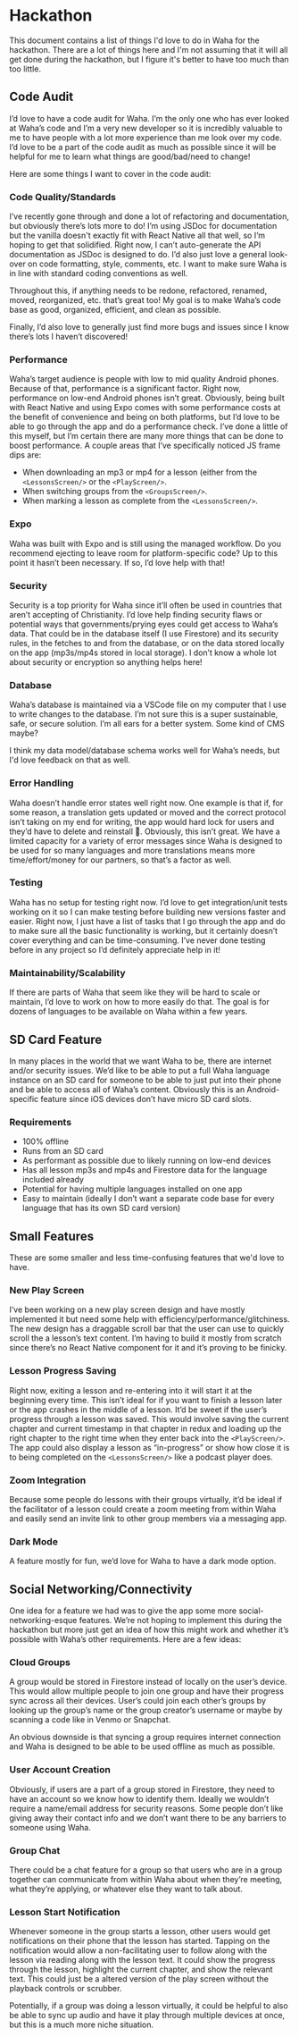 # Hackathon
This document contains a list of things I'd love to do in Waha for the hackathon. There are a lot of things here and I'm not assuming that it will all get done during the hackathon, but I figure it's better to have too much than too little.

## Code Audit
I’d love to have a code audit for Waha. I’m the only one who has ever looked at Waha’s code and I’m a very new developer so it is incredibly valuable to me to have people with a lot more experience than me look over my code. I’d love to be a part of the code audit as much as possible since it will be helpful for me to learn what things are good/bad/need to change!

Here are some things I want to cover in the code audit:

### Code Quality/Standards
I’ve recently gone through and done a lot of refactoring and documentation, but obviously there’s lots more to do! I’m using JSDoc for documentation but the vanilla doesn't exactly fit with React Native all that well, so I’m hoping to get that solidified. Right now, I can’t auto-generate the API documentation as JSDoc is designed to do. I’d also just love a general look-over on code formatting, style, comments, etc. I want to make sure Waha is in line with standard coding conventions as well.

Throughout this, if anything needs to be redone, refactored, renamed, moved, reorganized, etc. that’s great too! My goal is to make Waha’s code base as good, organized, efficient, and clean as possible.

Finally, I’d also love to generally just find more bugs and issues since I know there’s lots I haven’t discovered!

### Performance
Waha’s target audience is people with low to mid quality Android phones. Because of that, performance is a significant factor. Right now, performance on low-end Android phones isn’t great. Obviously, being built with React Native and using Expo comes with some performance costs at the benefit of convenience and being on both platforms, but I’d love to be able to go through the app and do a performance check. I’ve done a little of this myself, but I’m certain there are many more things that can be done to boost performance. A couple areas that I’ve specifically noticed JS frame dips are:
* When downloading an mp3 or mp4 for a lesson (either from the `<LessonsScreen/>` or the `<PlayScreen/>`.
* When switching groups from the `<GroupsScreen/>`.
* When marking a lesson as complete from the `<LessonsScreen/>`.

### Expo
Waha was built with Expo and is still using the managed workflow. Do you recommend ejecting to leave room for platform-specific code? Up to this point it hasn’t been necessary. If so, I’d love help with that!

### Security
Security is a top priority for Waha since it’ll often be used in countries that aren’t accepting of Christianity. I’d love help finding security flaws or potential ways that governments/prying eyes could get access to Waha’s data. That could be in the database itself (I use Firestore) and its security rules, in the fetches to and from the database, or on the data stored locally on the app (mp3s/mp4s stored in local storage). I don’t know a whole lot about security or encryption so anything helps here!

### Database
Waha’s database is maintained via a VSCode file on my computer that I use to write changes to the database. I’m not sure this is a super sustainable, safe, or secure solution. I’m all ears for a better system. Some kind of CMS maybe?

I think my data model/database schema works well for Waha’s needs, but I'd love feedback on that as well.

### Error Handling
Waha doesn’t handle error states well right now. One example is that if, for some reason, a translation gets updated or moved and the correct protocol isn’t taking on my end for writing, the app would hard lock for users and they’d have to delete and reinstall 😬. Obviously, this isn’t great. We have a limited capacity for a variety of error messages since Waha is designed to be used for so many languages and more translations means more time/effort/money for our partners, so that’s a factor as well. 

### Testing
Waha has no setup for testing right now. I’d love to get integration/unit tests working on it so I can make testing before building new versions faster and easier. Right now, I just have a list of tasks that I go through the app and do to make sure all the basic functionality is working, but it certainly doesn’t cover everything and can be time-consuming. I’ve never done testing before in any project so I’d definitely appreciate help in it!

### Maintainability/Scalability
If there are parts of Waha that seem like they will be hard to scale or maintain, I’d love to work on how to more easily do that. The goal is for dozens of languages to be available on Waha within a few years.

## SD Card Feature
In many places in the world that we want Waha to be, there are internet and/or security issues. We’d like to be able to put a full Waha language instance on an SD card for someone to be able to just put into their phone and be able to access all of Waha’s content. Obviously this is an Android-specific feature since iOS devices don’t have micro SD card slots.

### Requirements
* 100% offline
* Runs from an SD card
* As performant as possible due to likely running on low-end devices
* Has all lesson mp3s and mp4s and Firestore data for the language included already
* Potential for having multiple languages installed on one app
* Easy to maintain (ideally I don’t want a separate code base for every language that has its own SD card version)

## Small Features
These are some smaller and less time-confusing features that we'd love to have. 

### New Play Screen
I’ve been working on a new play screen design and have mostly implemented it but need some help with efficiency/performance/glitchiness. The new design has a draggable scroll bar that the user can use to quickly scroll the a lesson’s text content. I’m having to build it mostly from scratch since there’s no React Native component for it and it’s proving to be finicky. 

### Lesson Progress Saving
Right now, exiting a lesson and re-entering into it will start it at the beginning every time. This isn’t ideal for if you want to finish a lesson later or the app crashes in the middle of a lesson. It’d be sweet if the user’s progress through a lesson was saved. This would involve saving the current chapter and current timestamp in that chapter in redux and loading up the right chapter to the right time when they enter back into the `<PlayScreen/>`. The app could also display a lesson as “in-progress” or show how close it is to being completed on the `<LessonsScreen/>` like a podcast player does.

### Zoom Integration
Because some people do lessons with their groups virtually, it’d be ideal if the facilitator of a lesson could create a zoom meeting from within Waha and easily send an invite link to other group members via a messaging app.

### Dark Mode
A feature mostly for fun, we’d love for Waha to have a dark mode option.

## Social Networking/Connectivity
One idea for a feature we had was to give the app some more social-networking-esque features. We’re not hoping to implement this during the hackathon but more just get an idea of how this might work and whether it’s possible with Waha’s other requirements. Here are a few ideas:

### Cloud Groups
A group would be stored in Firestore instead of locally on the user’s device. This would allow multiple people to join one group and have their progress sync across all their devices. User’s could join each other’s groups by looking up the group’s name or the group creator’s username or maybe by scanning a code like in Venmo or Snapchat.

An obvious downside is that syncing a group requires internet connection and Waha is designed to be able to be used offline as much as possible.

### User Account Creation
Obviously, if users are a part of a group stored in Firestore, they need to have an account so we know how to identify them. Ideally we wouldn’t require a name/email address for security reasons. Some people don’t like giving away their contact info and we don’t want there to be any barriers to someone using Waha. 

### Group Chat
There could be a chat feature for a group so that users who are in a group together can communicate from within Waha about when they’re meeting, what they’re applying, or whatever else they want to talk about.

### Lesson Start Notification
Whenever someone in the group starts a lesson, other users would get notifications on their phone that the lesson has started. Tapping on the notification would allow a non-facilitating user to follow along with the lesson via reading along with the lesson text. It could show the progress through the lesson, highlight the current chapter, and show the relevant text. This could just be a altered version of the play screen without the playback controls or scrubber. 

Potentially, if a group was doing a lesson virtually, it could be helpful to also be able to sync up audio and have it play through multiple devices at once, but this is a much more niche situation.